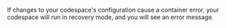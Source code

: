 If changes to your codespace's configuration cause a container error, your codespace will run in recovery mode, and you will see an error message.
